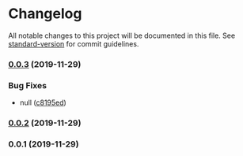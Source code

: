 # Changelog

All notable changes to this project will be documented in this file. See [standard-version](https://github.com/conventional-changelog/standard-version) for commit guidelines.

### [0.0.3](https://github.com/freedomsex/marker-text-colored/compare/v0.0.2...v0.0.3) (2019-11-29)


### Bug Fixes

* null ([c8195ed](https://github.com/freedomsex/marker-text-colored/commit/c8195ed))

### [0.0.2](https://github.com/freedomsex/marker-text-colored/compare/v0.0.1...v0.0.2) (2019-11-29)

### 0.0.1 (2019-11-29)
